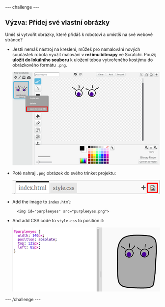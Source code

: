 \--- challenge \---

## Výzva: Přidej své vlastní obrázky

Umíš si vytvořit obrázky, které přidáš k robotovi a umístíš na své webové stránce?

+ Jestli nemáš nástroj na kreslení, můžeš pro namalování nových součástek robota využít malování v **režimu bitmapy** ve Scratchi. Použij **uložit do lokálního souboru** k uložení tebou vytvořeného kostýmu do obrázkového formátu `.png`.
    
    ![screenshot](images/robot-scratch-paint.png)

+ Poté nahraj `.png` obrázek do svého trinket projektu:
    
    ![screenshot](images/robot-image-add.png)

+ Add the image to `index.html`:
    
        <img id="purpleeyes" src="purpleeyes.png">
        

+ And add CSS code to `style.css` to position it:
    
    ![screenshot](images/robot-use-purple-eyes.png)

\--- /challenge \---